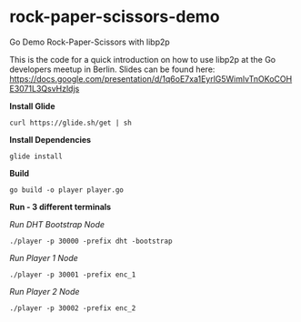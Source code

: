 # rock-paper-scissors-demo
Go Demo Rock-Paper-Scissors with libp2p

This is the code for a quick introduction on how to use libp2p at the Go developers meetup in Berlin. Slides can be found here:
https://docs.google.com/presentation/d/1q6oE7xa1EyrlG5WimlvTnOKoCOHE3071L3QsvHzldjs

**Install Glide**

`curl https://glide.sh/get | sh`

**Install Dependencies**

`glide install`

**Build**

`go build -o player player.go`

**Run - 3 different terminals**

*Run DHT Bootstrap Node*

`./player -p 30000 -prefix dht -bootstrap`

*Run Player 1 Node*

`./player -p 30001 -prefix enc_1`

*Run Player 2 Node*

`./player -p 30002 -prefix enc_2`
